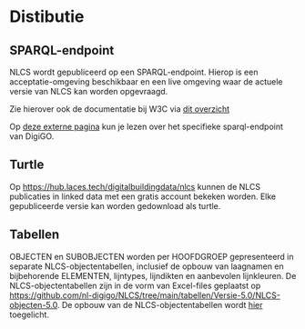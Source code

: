 # Distibutie

<div class="issue" data-number="158"></div>

## SPARQL-endpoint
NLCS wordt gepubliceerd op een SPARQL-endpoint. Hierop is een acceptatie-omgeving beschikbaar en een live omgeving waar de actuele versie van NLCS kan worden opgevraagd.

Zie hierover ook de documentatie bij W3C via [dit overzicht](https://www.w3.org/TR/sparql11-overview/)

Op [deze externe pagina](https://docs.laces.tech/ldp/12.0.0/) kun je lezen over het specifieke sparql-endpoint van DigiGO.


## Turtle
Op https://hub.laces.tech/digitalbuildingdata/nlcs kunnen de NLCS publicaties in linked data met een gratis account bekeken worden. Elke gepubliceerde versie kan worden gedownload als turtle.  


## Tabellen

OBJECTEN en SUBOBJECTEN worden per HOOFDGROEP gepresenteerd in separate NLCS-objectentabellen, inclusief de opbouw van laagnamen en bijbehorende ELEMENTEN, lijntypes, lijndikten en aanbevolen lijnkleuren. 
De NLCS-objectentabellen zijn in de vorm van Excel-files geplaatst op https://github.com/nl-digigo/NLCS/tree/main/tabellen/Versie-5.0/NLCS-objecten-5.0. 
De opbouw van de NLCS-objectentabellen wordt <a href="#opbouw-nlcs-objectentabellen">hier</a> toegelicht.







